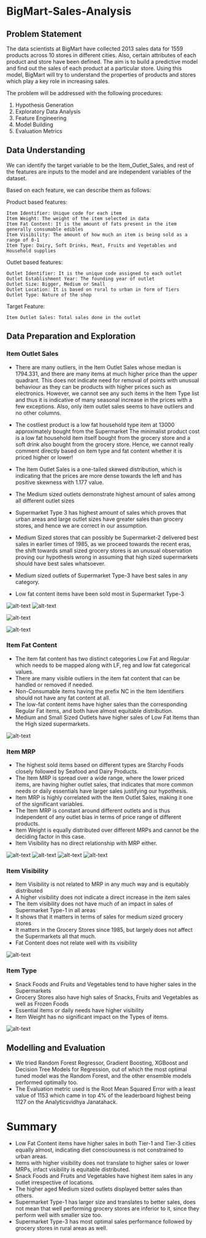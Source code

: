 # BigMart-Sales-Analysis

## Problem Statement

The data scientists at BigMart have collected 2013 sales data for 1559 products across 10 stores in different cities. Also, certain attributes of each product and store have been defined. The aim is to build a predictive model and find out the sales of each product at a particular store. Using this model, BigMart will try to understand the properties of products and stores which play a key role in increasing sales.

The problem will be addressed with the following procedures:

1. Hypothesis Generation
2. Exploratory Data Analysis
3. Feature Engineering
4. Model Building
5. Evaluation Metrics

## Data Understanding

We can identify the target variable to be the Item_Outlet_Sales, and rest of the features are inputs to the model and are independent variables of the dataset.

Based on each feature, we can describe them as follows:

Product based features:

    Item Identifier: Unique code for each item
    Item Weight: The weight of the item selected in data
    Item Fat Content: It is the amount of fats present in the item generally consumable edibles
    Item Visibility: The amount of how much an item is being sold as a range of 0-1
    Item Type: Dairy, Soft Drinks, Meat, Fruits and Vegetables and Household supplies

Outlet based features:

    Outlet Identifier: It is the unique code assigned to each outlet
    Outlet Establishment Year: The founding year of outlet
    Outlet Size: Bigger, Medium or Small
    Outlet Location: It is based on rural to urban in form of Tiers
    Outlet Type: Nature of the shop

Target Feature:

    Item Outlet Sales: Total sales done in the outlet
    
## Data Preparation and Exploration

### Item Outlet Sales

- There are many outliers, in the Item Outlet Sales whose median is 1794.331, and there are many items at much higher price than the upper quadrant. This does not indicate need for removal of points with unusual behaviour as they can be products with higher prices such as electronics. However, we cannot see any such items in the Item Type list and thus it is indicative of many seasonal increase in the prices with a few exceptions. Also, only item outlet sales seems to have outliers and no other columns.

- The costliest product is a low fat household type item at 13000 approximately bought from the Supermarket The minimalist product cost is a low fat household item itself bought from the grocery store and a soft drink also bought from the grocery store. Hence, we cannot really comment directly based on item type and fat content whether it is priced higher or lower!

- The Item Outlet Sales is a one-tailed skewed distribution, which is indicating that the prices are more dense towards the left and has positive skewness with 1.177 value.

- The Medium sized outlets demonstrate highest amount of sales among all different outlet sizes

- Supermarket Type 3 has highest amount of sales which proves that urban areas and large outlet sizes have greater sales than grocery stores, and hence we are correct in our assumption.

- Medium Sized stores that can possibly be Supermarket-2 delivered best sales in earlier times of 1985, as we proceed towards the recent eras, the shift towards small sized grocery stores is an unusual observation proving our hypothesis wrong in assuming that high sized supermarkets should have best sales whatsoever.

- Medium sized outlets of Supermarket Type-3 have best sales in any category.
- Low fat content items have been sold most in Supermarket Type-3


![alt-text](https://raw.githubusercontent.com/vgaurav3011/BigMart-Sales-Analysis/master/images/Item%20Outlet%20Sales/distplot.png)
![alt-text](https://raw.githubusercontent.com/vgaurav3011/BigMart-Sales-Analysis/master/images/Item%20Outlet%20Sales/Outlet_Type.png)

![alt-text](https://raw.githubusercontent.com/vgaurav3011/BigMart-Sales-Analysis/master/images/Item%20Outlet%20Sales/OutletSize.png)

![alt-text](https://raw.githubusercontent.com/vgaurav3011/BigMart-Sales-Analysis/master/images/Item%20Outlet%20Sales/Years.png)

### Item Fat Content

- The item fat content has two distinct categories Low Fat and Regular which needs to be mapped along with LF, reg and low fat categorical values.
- There are many visible outliers in the item fat content that can be handled or removed if needed.
- Non-Consumable items having the prefix NC in the Item Identifiers should not have any fat content at all.
- The low-fat content items have higher sales than the corresponding Regular Fat items, and both have almost equitable distribution.
- Medium and Small Sized Outlets have higher sales of Low Fat Items than the High sized supermarkets.

![alt-text](https://raw.githubusercontent.com/vgaurav3011/BigMart-Sales-Analysis/master/images/Item%20Fat%20Content/OutletSize.png)


### Item MRP

- The highest sold items based on different types are Starchy Foods closely followed by Seafood and Dairy Products.
- The Item MRP is spread over a wide range, where the lower priced items, are having higher outlet sales, that indicates that more common needs or daily essentials have larger sales justifying our hypothesis.
- Item MRP is highly correlated with the Item Outlet Sales, making it one of the significant variables.
- The Item MRP is constant around different outlets and is thus independent of any outlet bias in terms of price range of different products.
- Item Weight is equally distributed over different MRPs and cannot be the deciding factor in this case.
- Item Visibility has no direct relationship with MRP either.

![alt-text](https://raw.githubusercontent.com/vgaurav3011/BigMart-Sales-Analysis/master/images/Item%20MRP/MRP.png)
![alt-text](https://raw.githubusercontent.com/vgaurav3011/BigMart-Sales-Analysis/master/images/Item%20MRP/TypeOutlet.png)
![alt-text](https://raw.githubusercontent.com/vgaurav3011/BigMart-Sales-Analysis/master/images/Item%20MRP/ItemType.png)
![alt-text](https://raw.githubusercontent.com/vgaurav3011/BigMart-Sales-Analysis/master/images/Item%20MRP/OutletSales.png)


### Item Visibility

- Item Visibility is not related to MRP in any much way and is equitably distributed
- A higher visibility does not indicate a direct increase in the item sales
- The item visibility does not have much of an impact in sales of Supermarket Type-1 in all areas
- It shows that it matters in terms of sales for medium sized grocery stores
- It matters in the Grocery Stores since 1985, but largely does not affect the Supermarkets all that much.
- Fat Content does not relate well with its visibility

![alt-text](https://raw.githubusercontent.com/vgaurav3011/BigMart-Sales-Analysis/master/images/Item%20Type/OutletType.png)

### Item Type

- Snack Foods and Fruits and Vegetables tend to have higher sales in the Supermarkets
- Grocery Stores also have high sales of Snacks, Fruits and Vegetables as well as Frozen Foods
- Essential items or daily needs have higher visibility
- Item Weight has no significant impact on the Types of items.

![alt-text](https://raw.githubusercontent.com/vgaurav3011/BigMart-Sales-Analysis/master/images/Item%20Type/Visibility.png)


## Modelling and Evaluation

- We tried Random Forest Regressor, Gradient Boosting, XGBoost and Decision Tree Models for Regression, out of which the most optimal tuned model was the Random Forest, and the other ensemble models performed optimally too.
- The Evaluation metric used is the Root Mean Squared Error with a least value of 1153 which came in top 4% of the leaderboard highest being 1127 on the Analyticsvidhya Janatahack.

# Summary

- Low Fat Content items have higher sales in both Tier-1 and Tier-3 cities equally almost, indicating diet consciousness is not constrained to urban areas.
- Items with higher visibility does not translate to higher sales or lower MRPs, infact visibility is equitable distributed.
- Snack Foods and Fruits and Vegetables have highest item sales in any outlet irrespective of locations.
- The higher aged Medium sized outlets displayed better sales than others.
- Supermarket Type-1 has larger size and translates to better sales, does not mean that well performing grocery stores are inferior to it, since they perform well with smaller size too.
- Supermarket Type-3 has most optimal sales performance followed by grocery stores in rural areas as well.
